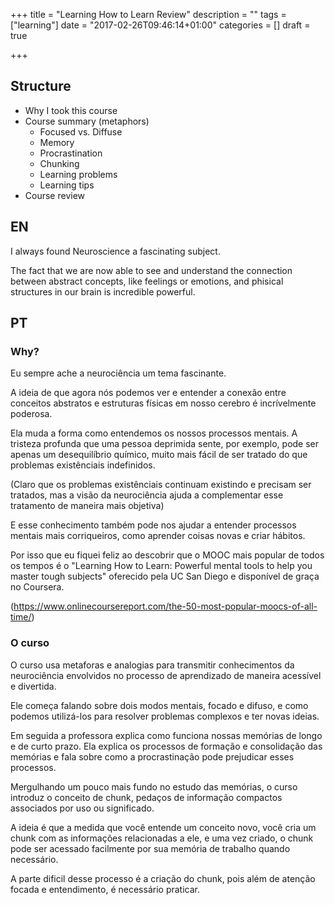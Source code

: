 +++
title = "Learning How to Learn Review"
description = ""
tags = ["learning"]
date = "2017-02-26T09:46:14+01:00"
categories = []
draft = true

+++


## Structure

- Why I took this course
- Course summary (metaphors)
  - Focused vs. Diffuse
  - Memory
  - Procrastination
  - Chunking
  - Learning problems
  - Learning tips
- Course review

## EN

I always found Neuroscience a fascinating subject. 

The fact that we are now able to see and understand the connection between abstract concepts, like feelings or emotions, and phisical structures in our brain is incredible powerful.


## PT

### Why?

Eu sempre ache a neurociência um tema fascinante.

A ideia de que agora nós podemos ver e entender a conexão entre conceitos abstratos e estruturas físicas em nosso cerebro é incrívelmente poderosa.

Ela muda a forma como entendemos os nossos processos mentais. A tristeza profunda que uma pessoa deprimida sente, por exemplo, pode ser apenas um desequilíbrio químico, muito mais fácil de ser tratado do que problemas existênciais indefinidos.

(Claro que os problemas existênciais continuam existindo e precisam ser tratados, mas a visão da neurociência ajuda a complementar esse tratamento de maneira mais objetiva)

E esse conhecimento também pode nos ajudar a entender processos mentais mais corriqueiros, como aprender coisas novas e criar hábitos.

Por isso que eu fiquei feliz ao descobrir que o MOOC mais popular de todos os tempos é o "Learning How to Learn: Powerful mental tools to help you master tough subjects" oferecido pela UC San Diego e disponível de graça no Coursera. 

(https://www.onlinecoursereport.com/the-50-most-popular-moocs-of-all-time/)

### O curso

O curso usa metaforas e analogias para transmitir conhecimentos da neurociência envolvidos no processo de aprendizado de maneira acessível e divertida.

Ele começa falando sobre dois modos mentais, focado e difuso, e como podemos utilizá-los para resolver problemas complexos e ter novas ideias.

Em seguida a professora explica como funciona nossas memórias de longo e de curto prazo. Ela explica os processos de formação e consolidação das memórias e fala sobre como a procrastinação pode prejudicar esses processos.

Mergulhando um pouco mais fundo no estudo das memórias, o curso introduz o conceito de chunk, pedaços de informação compactos associados por uso ou significado. 

A ideia é que a medida que você entende um conceito novo, você cria um chunk com as informações relacionadas a ele, e uma vez criado, o chunk pode ser acessado facilmente por sua memória de trabalho quando necessário.

A parte dificil desse processo é a criação do chunk, pois além de atenção focada e entendimento, é necessário praticar.

